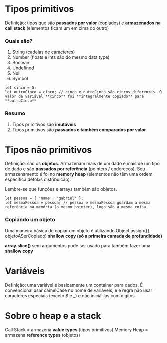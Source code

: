 
# Tipos primitivos

Definição: tipos que são **passados por valor** (copiados) e **armazenados na call stack** (elementos ficam um em cima do outro)

### Quais são?
1. String (cadeias de caracteres)
2. Number (floats e ints são do mesmo data type)
3. Boolean
4. Undefined
5. Null
6. Symbol

```
let cinco = 5;
let outroCinco = cinco; // cinco e outroCinco são cincos diferentes. O valor da variável **cinco** foi **integralmente copiado** para **outroCinco**
```

### Resumo
1. Tipos primitivos são **imutáveis**
2. Tipos primitivos são **passados e também comparados por valor**

# Tipos não primitivos

Definição: são os **objetos**. Armazenam mais de um dado e mais de um tipo de dado e são **passados por referência** (pointers / endereços).
Seu armazenamento é foi no **memory heap** (elementos não têm uma ordem específica defolxs distribuição).

Lembre-se que funções e arrays também são objetos.

```
let pessoa = { 'name': 'gabriel' };
let mesmaPessoa = pessoa; // pessoa e mesmaPessoa guardam a mesma referência na memória (o mesmo pointer), logo são a mesma coisa.
```

### Copiando um objeto
Uma maneira básica de copiar um objeto é utilizando Object.assign({}, objetoASerCopiado) **shallow copy (só a primeira camada de profundidade)**

**array.slice()** sem argumentos pode ser usado para também fazer uma **shallow copy**

# Variáveis

Definição: uma variável é basicamente um container para dados. É convencional usar camelCase no nome de variáveis, e é regra não usar caracteres especiais (exceto $ e _) e não iniciá-las com digitos

# Sobre o heap e a stack

Call Stack = armazena **value types** (tipos primitivos)
Memory Heap = armazena **reference types** (objetos)
